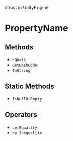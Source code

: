 struct in UnityEngine
# PropertyName

## Methods
- `Equals`
- `GetHashCode`
- `ToString`
## Static Methods
- `IsNullOrEmpty`
## Operators
- `op_Equality`
- `op_Inequality`
